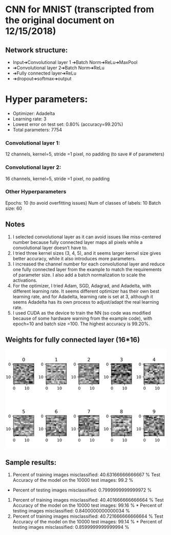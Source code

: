 # CNN for MNIST (transcripted from the original document on 12/15/2018)
## Network structure:
* Input➔Convolutional layer 1 ➔Batch Norm➔ReLu➔MaxPool
* ➔Convolutional layer 2➔Batch Norm➔ReLu
* ➔Fully connected layer➔ReLu
* ➔dropout➔softmax➔output
# Hyper parameters:
* Optimizer: Adadelta
* Learning rate: 3
* Lowest error on test set: 0.80% (accuracy=99.20%) 
* Total parameters: 7754

### Convolutional layer 1:
12 channels, kernel=5, stride =1 pixel, no padding (to save # of parameters)
### Convolutional layer 2:
16 channels, kernel=5, stride =1 pixel, no padding
### Other Hyperparameters
Epochs: 10 (to avoid overfitting issues)
Num of classes of labels: 10 
Batch size: 60

## Notes
1. I selected convolutional layer as it can avoid issues like miss-centered number because fully connected layer maps all pixels while a convolutional layer doesn’t have to. 
1. I tried three kernel sizes (3, 4, 5), and it seems larger kernel size gives better accuracy, while it also introduces more parameters. 
1. I increased the channel number for each convolutional layer and reduce one fully connected layer from the example to match the requirements of parameter size. I also add a batch normalization to scale the activations. 
1. For the optimizer, I tried Adam, SGD, Adagrad, and Adadelta, with different learning rate. It seems different optimizer has their own best learning rate, and for Adadelta, learning rate is set at 3, although it seems Adadelta has its own process to adjust/adapt the real learning rate.
1. I used CUDA as the device to train the NN (so code was modified because of some hardware warning from the example code), with epoch=10 and batch size =100. The highest accuracy is 99.20%.

## Weights for fully connected layer (16*16)
![Weights](images/weights.png)


## Sample results:
1. Percent of training images misclassified: 40.63166666666667 % Test Accuracy of the model on the 10000 test images: 99.2 % 
*  Percent of testing images misclassified: 0.7999999999999972 %
1. Percent of training images misclassified: 40.401666666666664 % Test Accuracy of the model on the 10000 test images: 99.16 % * Percent of testing images misclassified: 0.8400000000000034 %
1. Percent of training images misclassified: 40.721666666666664 % Test Accuracy of the model on the 10000 test images: 99.14 % * Percent of testing images misclassified: 0.8599999999999994 %
